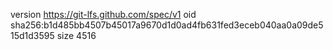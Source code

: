 version https://git-lfs.github.com/spec/v1
oid sha256:b1d485bb4507b45017a9670d1d0ad4fb631fed3eceb040aa0a09de515d1d3595
size 4516
